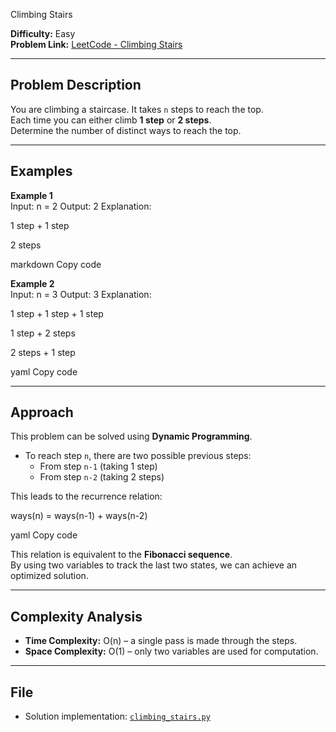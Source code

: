 Climbing Stairs  

**Difficulty:** Easy  
**Problem Link:** [LeetCode - Climbing Stairs](https://leetcode.com/problems/climbing-stairs/)  

---

## Problem Description  
You are climbing a staircase. It takes `n` steps to reach the top.  
Each time you can either climb **1 step** or **2 steps**.  
Determine the number of distinct ways to reach the top.  

---

## Examples  

**Example 1**  
Input: n = 2
Output: 2
Explanation:

1 step + 1 step

2 steps

markdown
Copy code

**Example 2**  
Input: n = 3
Output: 3
Explanation:

1 step + 1 step + 1 step

1 step + 2 steps

2 steps + 1 step

yaml
Copy code

---

## Approach  
This problem can be solved using **Dynamic Programming**.  

- To reach step `n`, there are two possible previous steps:  
  - From step `n-1` (taking 1 step)  
  - From step `n-2` (taking 2 steps)  

This leads to the recurrence relation:  

ways(n) = ways(n-1) + ways(n-2)

yaml
Copy code

This relation is equivalent to the **Fibonacci sequence**.  
By using two variables to track the last two states, we can achieve an optimized solution.  

---

## Complexity Analysis  
- **Time Complexity:** O(n) – a single pass is made through the steps.  
- **Space Complexity:** O(1) – only two variables are used for computation.  

---

## File  
- Solution implementation: [`climbing_stairs.py`](./climbing_stairs.py)  